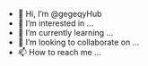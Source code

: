 - 👋 Hi, I’m @gegeqyHub
- 👀 I’m interested in ...
- 🌱 I’m currently learning ...
- 💞️ I’m looking to collaborate on ...
- 📫 How to reach me ...

<!---
gegeqyHub/gegeqyHub is a ✨ special ✨ repository because its `README.md` (this file) appears on your GitHub profile.
You can click the Preview link to take a look at your changes.
--->

